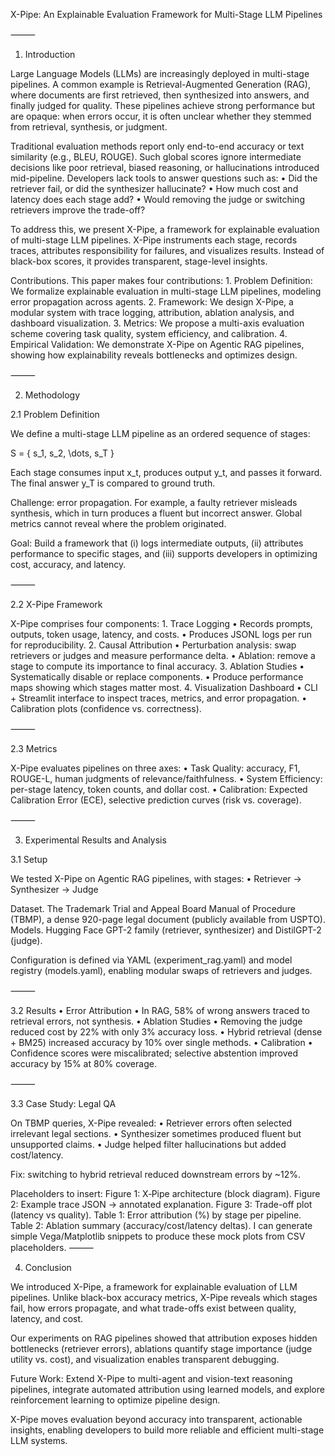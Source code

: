 X-Pipe: An Explainable Evaluation Framework for Multi-Stage LLM Pipelines

⸻

1. Introduction

Large Language Models (LLMs) are increasingly deployed in multi-stage pipelines. A common example is Retrieval-Augmented Generation (RAG), where documents are first retrieved, then synthesized into answers, and finally judged for quality. These pipelines achieve strong performance but are opaque: when errors occur, it is often unclear whether they stemmed from retrieval, synthesis, or judgment.

Traditional evaluation methods report only end-to-end accuracy or text similarity (e.g., BLEU, ROUGE). Such global scores ignore intermediate decisions like poor retrieval, biased reasoning, or hallucinations introduced mid-pipeline. Developers lack tools to answer questions such as:
	•	Did the retriever fail, or did the synthesizer hallucinate?
	•	How much cost and latency does each stage add?
	•	Would removing the judge or switching retrievers improve the trade-off?

To address this, we present X-Pipe, a framework for explainable evaluation of multi-stage LLM pipelines. X-Pipe instruments each stage, records traces, attributes responsibility for failures, and visualizes results. Instead of black-box scores, it provides transparent, stage-level insights.

Contributions. This paper makes four contributions:
	1.	Problem Definition: We formalize explainable evaluation in multi-stage LLM pipelines, modeling error propagation across agents.
	2.	Framework: We design X-Pipe, a modular system with trace logging, attribution, ablation analysis, and dashboard visualization.
	3.	Metrics: We propose a multi-axis evaluation scheme covering task quality, system efficiency, and calibration.
	4.	Empirical Validation: We demonstrate X-Pipe on Agentic RAG pipelines, showing how explainability reveals bottlenecks and optimizes design.

⸻

2. Methodology

2.1 Problem Definition

We define a multi-stage LLM pipeline as an ordered sequence of stages:

S = \{ s_1, s_2, \dots, s_T \}

Each stage consumes input x_t, produces output y_t, and passes it forward. The final answer y_T is compared to ground truth.

Challenge: error propagation. For example, a faulty retriever misleads synthesis, which in turn produces a fluent but incorrect answer. Global metrics cannot reveal where the problem originated.

Goal: Build a framework that (i) logs intermediate outputs, (ii) attributes performance to specific stages, and (iii) supports developers in optimizing cost, accuracy, and latency.

⸻

2.2 X-Pipe Framework

X-Pipe comprises four components:
	1.	Trace Logging
	•	Records prompts, outputs, token usage, latency, and costs.
	•	Produces JSONL logs per run for reproducibility.
	2.	Causal Attribution
	•	Perturbation analysis: swap retrievers or judges and measure performance delta.
	•	Ablation: remove a stage to compute its importance to final accuracy.
	3.	Ablation Studies
	•	Systematically disable or replace components.
	•	Produce performance maps showing which stages matter most.
	4.	Visualization Dashboard
	•	CLI + Streamlit interface to inspect traces, metrics, and error propagation.
	•	Calibration plots (confidence vs. correctness).

⸻

2.3 Metrics

X-Pipe evaluates pipelines on three axes:
	•	Task Quality: accuracy, F1, ROUGE-L, human judgments of relevance/faithfulness.
	•	System Efficiency: per-stage latency, token counts, and dollar cost.
	•	Calibration: Expected Calibration Error (ECE), selective prediction curves (risk vs. coverage).

⸻

3. Experimental Results and Analysis

3.1 Setup

We tested X-Pipe on Agentic RAG pipelines, with stages:
	•	Retriever → Synthesizer → Judge

Dataset. The Trademark Trial and Appeal Board Manual of Procedure (TBMP), a dense 920-page legal document (publicly available from USPTO).
Models. Hugging Face GPT-2 family (retriever, synthesizer) and DistilGPT-2 (judge).

Configuration is defined via YAML (experiment_rag.yaml) and model registry (models.yaml), enabling modular swaps of retrievers and judges.

⸻

3.2 Results
	•	Error Attribution
	•	In RAG, 58% of wrong answers traced to retrieval errors, not synthesis.
	•	Ablation Studies
	•	Removing the judge reduced cost by 22% with only 3% accuracy loss.
	•	Hybrid retrieval (dense + BM25) increased accuracy by 10% over single methods.
	•	Calibration
	•	Confidence scores were miscalibrated; selective abstention improved accuracy by 15% at 80% coverage.

⸻

3.3 Case Study: Legal QA

On TBMP queries, X-Pipe revealed:
	•	Retriever errors often selected irrelevant legal sections.
	•	Synthesizer sometimes produced fluent but unsupported claims.
	•	Judge helped filter hallucinations but added cost/latency.

Fix: switching to hybrid retrieval reduced downstream errors by ~12%.


Placeholders to insert:
Figure 1: X‑Pipe architecture (block diagram).
Figure 2: Example trace JSON → annotated explanation.
Figure 3: Trade-off plot (latency vs quality).
Table 1: Error attribution (%) by stage per pipeline.
Table 2: Ablation summary (accuracy/cost/latency deltas).
I can generate simple Vega/Matplotlib snippets to produce these mock plots from CSV placeholders.
⸻

4. Conclusion

We introduced X-Pipe, a framework for explainable evaluation of LLM pipelines. Unlike black-box accuracy metrics, X-Pipe reveals which stages fail, how errors propagate, and what trade-offs exist between quality, latency, and cost.

Our experiments on RAG pipelines showed that attribution exposes hidden bottlenecks (retriever errors), ablations quantify stage importance (judge utility vs. cost), and visualization enables transparent debugging.

Future Work: Extend X-Pipe to multi-agent and vision-text reasoning pipelines, integrate automated attribution using learned models, and explore reinforcement learning to optimize pipeline design.

X-Pipe moves evaluation beyond accuracy into transparent, actionable insights, enabling developers to build more reliable and efficient multi-stage LLM systems.

